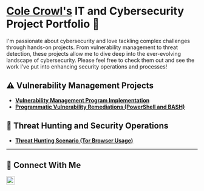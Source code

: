 # <a href="https://www.linkedin.com/in/colecrowl/">Cole Crowl's</a> IT and Cybersecurity Project Portfolio 🔐

I'm passionate about cybersecurity and love tackling complex challenges through hands-on projects. From vulnerability management to threat detection, these projects allow me to dive deep into the ever-evolving landscape of cybersecurity. Please feel free to check them out and see the work I’ve put into enhancing security operations and processes!


## ⚠️ Vulnerability Management Projects

- **[Vulnerability Management Program Implementation](https://github.com/ColeCrowl/VulnerabilityManagementProgram/tree/main)**
- **[Programmatic Vulnerability Remediations (PowerShell and BASH)](https://github.com/ColeCrowl/CR_Internship/blob/main/Scripts/Readme.md)**

## 🚨 Threat Hunting and Security Operations

- **[Threat Hunting Scenario (Tor Browser Usage)](https://github.com/ColeCrowl/Threat-Hunt-Scenario)**

<hr/>

## 🤳 Connect With Me

[<img align="left" alt="___________ | LinkedIn" width="22px" src="https://cdn.jsdelivr.net/npm/simple-icons@v3/icons/linkedin.svg" />][linkedin]


[linkedin]: https://www.linkedin.com/in/colecrowl/

<!--
<img width="35" alt="image" src="https://github.com/user-attachments/assets/2f41c7cd-5ea8-4475-b451-a37161b6c3fb"> 
<img width="35" alt="image" src="https://github.com/user-attachments/assets/77649969-9910-4994-8b96-74a116cfb2a8">
-->
